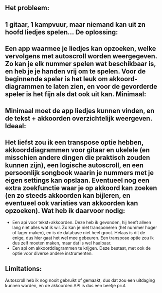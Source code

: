 Het probleem: 
------------------
1 gitaar, 1 kampvuur, maar niemand kan uit zn hoofd liedjes spelen…
De oplossing: 
------------------
Een app waarmee je liedjes kan opzoeken, welke vervolgens met autoscroll worden weergegeven. Zo kan je elk nummer spelen wat beschikbaar is, en heb je je handen vrij om te spelen. Voor de beginnende speler is het leuk om akkoord-diagrammen te laten zien, en voor de gevorderde speler is het fijn als dat ook uit kan. 
Minimaal: 
------------------
Minimaal moet de app liedjes kunnen vinden, en de tekst + akkoorden overzichtelijk weergeven. 
Ideaal:
------------------
Het liefst zou ik een transpose optie hebben, akkoorddiagrammen voor gitaar en ukelele (en misschien andere dingen die praktisch zouden kunnen zijn), een logische autoscroll, en een persoonlijk songbook waarin je nummers met je eigen settings kan opslaan. Eventueel nog een extra zoekfunctie waar je op akkoord kan zoeken (en zo steeds akkoorden kan bijleren, en eventueel ook variaties van akkoorden kan opzoeken).
Wat heb ik daarvoor nodig:
------------------
- Een api voor tekst+akkoorden.
  Deze heb ik gevonden, hij heeft alleen lang niet alles wat ik wil. Zo kan je niet transponeren (het nummer hoger of lager maken), en is de database niet heel groot. Helaas is dit de enige, dus hier gaat het wel mee gebeuren. Een transpose optie zou ik dus zelf moeten maken, maar dat is wel haalbaar.
- Een api om akkoorddiagrammen te krijgen.
	Deze bestaat, met ook de optie voor diverse andere instrumenten.


Limitations:
------------------
Autoscroll heb ik nog nooit gebruikt of gemaakt, dus dat zou een uitdaging kunnen worden, en de akkoorden API is dus een beetje prut. 
